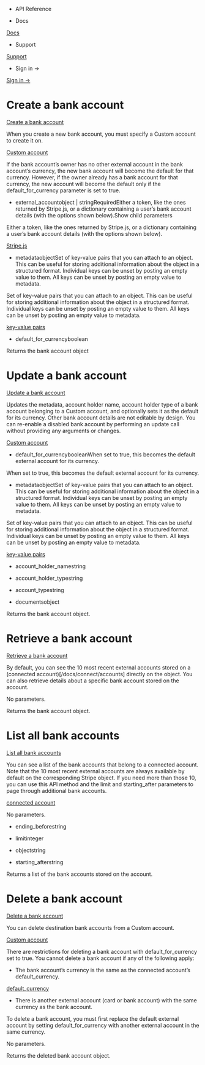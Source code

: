 - API Reference

- Docs

[Docs](/)

- Support

[Support](https://support.stripe.com)

- Sign in →

[Sign in →](https://dashboard.stripe.com/login)

# Create a bank account

[Create a bank account](/api/external_account_bank_accounts/create)

When you create a new bank account, you must specify a Custom account to create it on.

[Custom account](/connect/managed-accounts)

If the bank account’s owner has no other external account in the bank account’s currency, the new bank account will become the default for that currency. However, if the owner already has a bank account for that currency, the new account will become the default only if the default_for_currency parameter is set to true.

- external_accountobject | stringRequiredEither a token, like the ones returned by Stripe.js, or a dictionary containing a user’s bank account details (with the options shown below).Show child parameters

Either a token, like the ones returned by Stripe.js, or a dictionary containing a user’s bank account details (with the options shown below).

[Stripe.js](/js)

- metadataobjectSet of key-value pairs that you can attach to an object. This can be useful for storing additional information about the object in a structured format. Individual keys can be unset by posting an empty value to them. All keys can be unset by posting an empty value to metadata.

Set of key-value pairs that you can attach to an object. This can be useful for storing additional information about the object in a structured format. Individual keys can be unset by posting an empty value to them. All keys can be unset by posting an empty value to metadata.

[key-value pairs](/api/metadata)

- default_for_currencyboolean

Returns the bank account object

# Update a bank account

[Update a bank account](/api/external_account_bank_accounts/update)

Updates the metadata, account holder name, account holder type of a bank account belonging to a Custom account, and optionally sets it as the default for its currency. Other bank account details are not editable by design. You can re-enable a disabled bank account by performing an update call without providing any arguments or changes.

[Custom account](/connect/custom-accounts)

- default_for_currencybooleanWhen set to true, this becomes the default external account for its currency.

When set to true, this becomes the default external account for its currency.

- metadataobjectSet of key-value pairs that you can attach to an object. This can be useful for storing additional information about the object in a structured format. Individual keys can be unset by posting an empty value to them. All keys can be unset by posting an empty value to metadata.

Set of key-value pairs that you can attach to an object. This can be useful for storing additional information about the object in a structured format. Individual keys can be unset by posting an empty value to them. All keys can be unset by posting an empty value to metadata.

[key-value pairs](/api/metadata)

- account_holder_namestring

- account_holder_typestring

- account_typestring

- documentsobject

Returns the bank account object.

# Retrieve a bank account

[Retrieve a bank account](/api/external_account_bank_accounts/retrieve)

By default, you can see the 10 most recent external accounts stored on a (connected account)[/docs/connect/accounts] directly on the object. You can also retrieve details about a specific bank account stored on the account.

No parameters.

Returns the bank account object.

# List all bank accounts

[List all bank accounts](/api/external_account_bank_accounts/list)

You can see a list of the bank accounts that belong to a connected account. Note that the 10 most recent external accounts are always available by default on the corresponding Stripe object. If you need more than those 10, you can use this API method and the limit and starting_after parameters to page through additional bank accounts.

[connected account](/connect/accounts)

No parameters.

- ending_beforestring

- limitinteger

- objectstring

- starting_afterstring

Returns a list of the bank accounts stored on the account.

# Delete a bank account

[Delete a bank account](/api/external_account_bank_accounts/delete)

You can delete destination bank accounts from a Custom account.

[Custom account](/connect/custom-accounts)

There are restrictions for deleting a bank account with default_for_currency set to true. You cannot delete a bank account if any of the following apply:

- The bank account’s currency is the same as the connected account’s default_currency.

[default_currency](/api/accounts/object#account_object-default_currency)

- There is another external account (card or bank account) with the same currency as the bank account.

To delete a bank account, you must first replace the default external account by setting default_for_currency with another external account in the same currency.

No parameters.

Returns the deleted bank account object.
